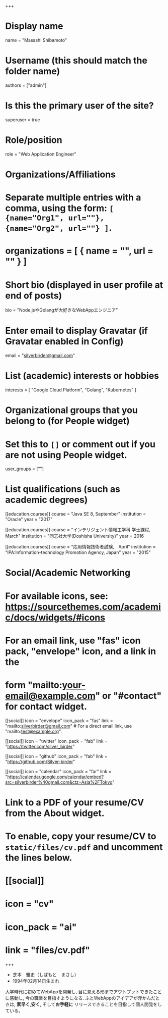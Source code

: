+++
# Display name
name = "Masashi Shibamoto"

# Username (this should match the folder name)
authors = ["admin"]

# Is this the primary user of the site?
superuser = true

# Role/position
role = "Web Application Engineer"

# Organizations/Affiliations
#   Separate multiple entries with a comma, using the form: `[ {name="Org1", url=""}, {name="Org2", url=""} ]`.
# organizations = [ { name = "", url = "" } ]

# Short bio (displayed in user profile at end of posts)
bio = "Node.jsやGolangが大好きなWebAppエンジニア"

# Enter email to display Gravatar (if Gravatar enabled in Config)
email = "silverbirder@gmail.com"

# List (academic) interests or hobbies
interests = [
  "Google Cloud Platform",
  "Golang",
  "Kubernetes"
]

# Organizational groups that you belong to (for People widget)
#   Set this to `[]` or comment out if you are not using People widget.
user_groups = [""]

# List qualifications (such as academic degrees)

[[education.courses]]
  course = "Java SE 8, September"
  institution = "Oracle"
  year = "2017"

[[education.courses]]
  course = "インテリジェント情報工学科 学士課程, March"
  institution = "同志社大学(Doshisha University)"
  year = 2016

[[education.courses]]
  course = "応用情報技術者試験,　April"
  institution = "IPA:Information-technology Promotion Agency, Japan"
  year = "2015"

# Social/Academic Networking
# For available icons, see: https://sourcethemes.com/academic/docs/widgets/#icons
#   For an email link, use "fas" icon pack, "envelope" icon, and a link in the
#   form "mailto:your-email@example.com" or "#contact" for contact widget.

[[social]]
  icon = "envelope"
  icon_pack = "fas"
  link = "mailto:silverbirder@gmail.com"  # For a direct email link, use "mailto:test@example.org".

[[social]]
  icon = "twitter"
  icon_pack = "fab"
  link = "https://twitter.com/silver_birder"

[[social]]
  icon = "github"
  icon_pack = "fab"
  link = "https://github.com/Silver-birder"

[[social]]
  icon = "calendar"
  icon_pack = "far"
  link = "https://calendar.google.com/calendar/embed?src=silverbirder%40gmail.com&ctz=Asia%2FTokyo"

# Link to a PDF of your resume/CV from the About widget.
# To enable, copy your resume/CV to `static/files/cv.pdf` and uncomment the lines below.
# [[social]]
#   icon = "cv"
#   icon_pack = "ai"
#   link = "files/cv.pdf"

+++

* 芝本　雅史（しばもと　まさし）
* 1994年02月14日生まれ

大学時代に初めてWebAppを開発し, 目に見える形までアウトプットできたことに感動し,
今の職業を目指すようになる. ふとWebAppのアイデアが浮かんだときは, **素早く**,**安く**, そして**お手軽に**
リリースできることを目指して個人開発をしている。
